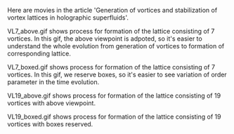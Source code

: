 Here are movies in the article 'Generation of vortices and stabilization of vortex lattices in holographic superfluids'.


VL7_above.gif shows process for formation of the lattice consisting of 7 vortices. In this gif, the above viewpoint is adpoted, so it's easier to understand the whole evolution from generation of vortices to formation of corresponding lattice.

VL7_boxed.gif shows process for formation of the lattice consisting of 7 vortices. In this gif, we reserve boxes, so it's easier to see variation of order parameter in the time evolution.

VL19_above.gif shows process for formation of the lattice consisting of 19 vortices with above viewpoint.

VL19_boxed.gif shows process for formation of the lattice consisting of 19 vortices with boxes reserved.
